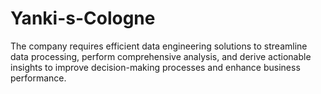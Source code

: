 # Yanki-s-Cologne
The company requires efficient data engineering solutions to streamline data processing, perform comprehensive analysis, and derive actionable insights to improve decision-making processes and enhance business performance.
